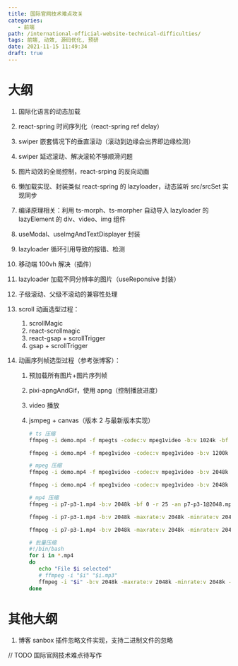 ```yaml
---
title: 国际官网技术难点攻关
categories:
   - 前端
path: /international-official-website-technical-difficulties/
tags: 前端, 动效, 源码优化, 预研
date: 2021-11-15 11:49:34
draft: true
---
```


# 大纲

1. 国际化语言的动态加载
2. react-spring 时间序列化（react-spring ref delay）
3. swiper 嵌套情况下的垂直滚动（滚动到边缘会出界即边缘检测）
4. swiper 延迟滚动、解决滚轮不够顺滑问题
5. 图片动效的全局控制，react-srping 的反向动画
6. 懒加载实现、封装类似 react-spring 的 lazyloader，动态监听 src/srcSet 实现同步
7. 编译原理相关：利用 ts-morph、ts-morpher 自动导入 lazyloader 的 lazyElement 的 div、video、img 组件
8. useModal、useImgAndTextDisplayer 封装
9. lazyloader 循环引用导致的报错、检测
10. 移动端 100vh 解决（插件）
11. lazyloader 加载不同分辨率的图片（useReponsive 封装）
12. 子级滚动、父级不滚动的兼容性处理
13. scroll 动画选型过程：

      1. scrollMagic
      2. react-scrollmagic
      3. react-gsap + scrollTrigger
      4. gsap + scrollTrigger

14. 动画序列帧选型过程（参考张博客）：

      1. 预加载所有图片+图片序列帧
      2. pixi-apngAndGif，使用 apng（控制播放进度）
      3. video 播放
      4. jsmpeg + canvas（版本 2 与最新版本实现）

         ```bash
         # ts 压缩
         ffmpeg -i demo.mp4 -f mpegts -codec:v mpeg1video -b:v 1024k -bf 0 -r 20 -an demo@1024.ts

         ffmpeg -i demo.mp4 -f mpeg1video -codec:v mpeg1video -b:v 1200k -bf 0 -r 20 -an demo.mpeg

         # mpeg 压缩
         ffmpeg -i demo.mp4 -f mpeg1video -codec:v mpeg1video -b:v 2048k -bf 0 -r 30 -an demo@2048.mpeg

         ffmpeg -i demo.mp4 -f mpeg1video -codec:v mpeg1video -b:v 2048k -maxrate:v 2048k -minrate:v 2048k -r 30 -an demo@2048.mpeg

         # mp4 压缩
         ffmpeg -i p7-p3-1.mp4 -b:v 2048k -bf 0 -r 25 -an p7-p3-1@2048.mp4

         ffmpeg -i p7-p3-1.mp4 -b:v 2048k -maxrate:v 2048k -minrate:v 2048k -r 25 -an p7-p3-1@2048.mp4

         ffmpeg -i p7-p3-1.mp4 -b:v 2048k -maxrate:v 2048k -minrate:v 2048k -r 25 -an -movflags faststart p7-p3-1@2048.mp4

         # 批量压缩
         #!/bin/bash
         for i in *.mp4
         do
            echo "File $i selected"
            # ffmpeg -i "$i" "$i.mp3"
            ffmpeg -i "$i" -b:v 2048k -maxrate:v 2048k -minrate:v 2048k -r 25 -an -movflags faststart "$i.mp4"
         done
         ```

# 其他大纲

1. 博客 sanbox 插件忽略文件实现，支持二进制文件的忽略

// TODO 国际官网技术难点待写作
